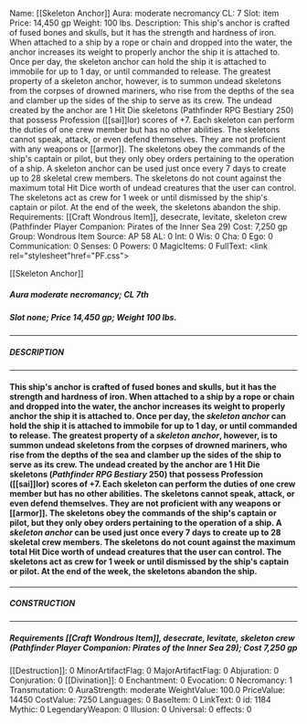 Name: [[Skeleton Anchor]]
Aura: moderate necromancy
CL: 7
Slot: item
Price: 14,450 gp
Weight: 100 lbs.
Description: This ship's anchor is crafted of fused bones and skulls, but it has the strength and hardness of iron. When attached to a ship by a rope or chain and dropped into the water, the anchor increases its weight to properly anchor the ship it is attached to. Once per day, the skeleton anchor can hold the ship it is attached to immobile for up to 1 day, or until commanded to release. The greatest property of a skeleton anchor, however, is to summon undead skeletons from the corpses of drowned mariners, who rise from the depths of the sea and clamber up the sides of the ship to serve as its crew. The undead created by the anchor are 1 Hit Die skeletons (Pathfinder RPG Bestiary 250) that possess Profession ([[sai]]lor) scores of +7. Each skeleton can perform the duties of one crew member but has no other abilities. The skeletons cannot speak, attack, or even defend themselves. They are not proficient with any weapons or [[armor]]. The skeletons obey the commands of the ship's captain or pilot, but they only obey orders pertaining to the operation of a ship. A skeleton anchor can be used just once every 7 days to create up to 28 skeletal crew members. The skeletons do not count against the maximum total Hit Dice worth of undead creatures that the user can control. The skeletons act as crew for 1 week or until dismissed by the ship's captain or pilot. At the end of the week, the skeletons abandon the ship.
Requirements: [[Craft Wondrous Item]], desecrate, levitate, skeleton crew (Pathfinder Player Companion: Pirates of the Inner Sea 29)
Cost: 7,250 gp
Group: Wondrous Item
Source: AP 58
AL: 0
Int: 0
Wis: 0
Cha: 0
Ego: 0
Communication: 0
Senses: 0
Powers: 0
MagicItems: 0
FullText: <link rel="stylesheet"href="PF.css"><div class="heading"><p class="alignleft">[[Skeleton Anchor]]</p><div style="clear: both;"></div></div><div><h5><b>Aura </b>moderate necromancy; <b>CL </b>7th</h5><h5><b>Slot </b>none; <b>Price </b>14,450 gp; <b>Weight </b>100 lbs.</h5></div><hr/><div><h5><b>DESCRIPTION</b></h5></div><hr/><div><h4><p>This ship's anchor is crafted of fused bones and skulls, but it has the strength and hardness of iron. When attached to a ship by a rope or chain and dropped into the water, the anchor increases its weight to properly anchor the ship it is attached to. Once per day, the <i>skeleton anchor</i> can hold the ship it is attached to immobile for up to 1 day, or until commanded to release. The greatest property of a <i>skeleton anchor</i>, however, is to summon undead skeletons from the corpses of drowned mariners, who rise from the depths of the sea and clamber up the sides of the ship to serve as its crew. The undead created by the anchor are 1 Hit Die skeletons (<i>Pathfinder RPG Bestiary</i> 250) that possess Profession ([[sai]]lor) scores of +7. Each skeleton can perform the duties of one crew member but has no other abilities. The skeletons cannot speak, attack, or even defend themselves. They are not proficient with any weapons or [[armor]]. The skeletons obey the commands of the ship's captain or pilot, but they only obey orders pertaining to the operation of a ship. A <i>skeleton anchor</i> can be used just once every 7 days to create up to 28 skeletal crew members. The skeletons do not count against the maximum total Hit Dice worth of undead creatures that the user can control. The skeletons act as crew for 1 week or until dismissed by the ship's captain or pilot. At the end of the week, the skeletons abandon the ship.</p></h4></div><hr/><div><h5><b>CONSTRUCTION</b></h5></div><hr/><div><h5><b>Requirements </b>[[Craft Wondrous Item]], <i>desecrate</i>, <i>levitate</i>, <i>skeleton crew (Pathfinder Player Companion: Pirates of the Inner Sea 29)</i>; <b>Cost </b>7,250 gp</h5></div>
[[Destruction]]: 0
MinorArtifactFlag: 0
MajorArtifactFlag: 0
Abjuration: 0
Conjuration: 0
[[Divination]]: 0
Enchantment: 0
Evocation: 0
Necromancy: 1
Transmutation: 0
AuraStrength: moderate
WeightValue: 100.0
PriceValue: 14450
CostValue: 7250
Languages: 0
BaseItem: 0
LinkText: 0
id: 1184
Mythic: 0
LegendaryWeapon: 0
Illusion: 0
Universal: 0
effects: 0
